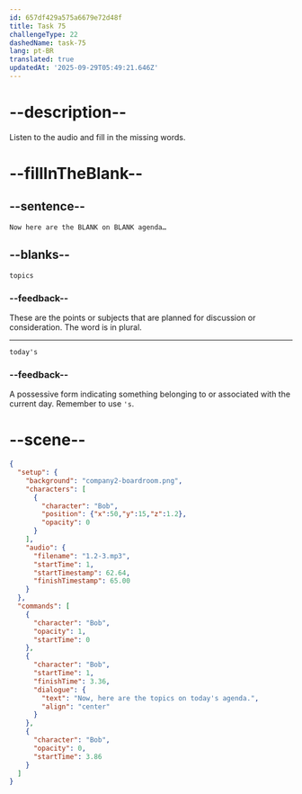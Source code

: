 ```yaml
---
id: 657df429a575a6679e72d48f
title: Task 75
challengeType: 22
dashedName: task-75
lang: pt-BR
translated: true
updatedAt: '2025-09-29T05:49:21.646Z'
---
```


<!--
AUDIO REFERENCE:
Now here are the topics on today's agenda…
-->

# --description--

Listen to the audio and fill in the missing words.

# --fillInTheBlank--

## --sentence--

`Now here are the BLANK on BLANK agenda…`

## --blanks--

`topics`

### --feedback--

These are the points or subjects that are planned for discussion or consideration. The word is in plural.

---

`today's`

### --feedback--

A possessive form indicating something belonging to or associated with the current day. Remember to use `'s`.

# --scene--

```json
{
  "setup": {
    "background": "company2-boardroom.png",
    "characters": [
      {
        "character": "Bob",
        "position": {"x":50,"y":15,"z":1.2},
        "opacity": 0
      }
    ],
    "audio": {
      "filename": "1.2-3.mp3",
      "startTime": 1,
      "startTimestamp": 62.64,
      "finishTimestamp": 65.00
    }
  },
  "commands": [
    {
      "character": "Bob",
      "opacity": 1,
      "startTime": 0
    },
    {
      "character": "Bob",
      "startTime": 1,
      "finishTime": 3.36,
      "dialogue": {
        "text": "Now, here are the topics on today's agenda.",
        "align": "center"
      }
    },
    {
      "character": "Bob",
      "opacity": 0,
      "startTime": 3.86
    }
  ]
}
```

